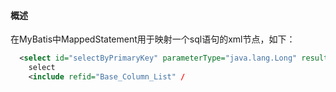 #### 概述
在MyBatis中MappedStatement用于映射一个sql语句的xml节点，如下：
```xml
  <select id="selectByPrimaryKey" parameterType="java.lang.Long" resultMap="BaseResultMap">
    select 
    <include refid="Base_Column_List" /
